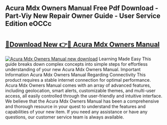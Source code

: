 ## Acura Mdx Owners Manual Free Pdf Download - Part-Viy New Repair Owner Guide - User Service Edition eOCCc

# <h2><a href="http://bc15734.oget.top/?id=Acura+Mdx+Owners+Manual">🔗Download New 👉🔴 Acura Mdx Owners Manual</a></h2>

[![Acura Mdx Owners Manual new download](https://i.imgur.com/5g1atiW.png)](http://bc15734.oget.top/?id=Acura+Mdx+Owners+Manual)
Learning Made Easy This guide breaks down complex concepts into simple steps for effortless understanding of your new Acura Mdx Owners Manual. Important Information Acura Mdx Owners Manual Regarding Connectivity This product requires a stable internet connection for optimal performance. Acura Mdx Owners Manual comes with an array of advanced features, including geolocation, smart alerts, customizable themes, and multi-user access, all easily controlled through the user-friendly and intuitive interface. We believe that the Acura Mdx Owners Manual has been a comprehensive and thorough resource in your quest to understand the features and capabilities of your new item. If you need any assistance or have any questions, our customer service team is always available.

